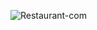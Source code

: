 ![Restaurant-com](https://github.com/chandresh09/Restaurant/assets/130477122/c2a1a8fd-4f4b-4eb5-b69c-1174c4ac66e6)
